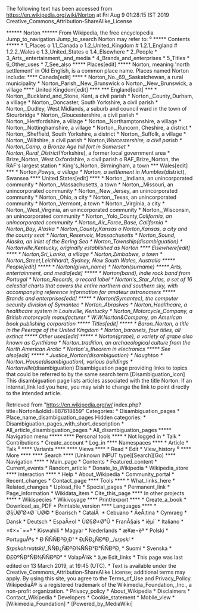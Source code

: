 The following text has been accessed from https://en.wikipedia.org/wiki/Norton at Fri Aug 9 01:28:15 IST 2019
Creative_Commons_Attribution-ShareAlike_License




















****** Norton ******
From Wikipedia, the free encyclopedia
Jump_to_navigation Jump_to_search
Norton may refer to:
⁰
***** Contents *****
    * 1_Places
          o 1.1_Canada
          o 1.2_United_Kingdom
                # 1.2.1_England
                # 1.2.2_Wales
          o 1.3_United_States
          o 1.4_Elsewhere
    * 2_People
    * 3_Arts,_entertainment,_and_media
    * 4_Brands_and_enterprises
    * 5_Titles
    * 6_Other_uses
    * 7_See_also
***** Places[edit] *****
Norton, meaning 'north settlement' in Old English, is a common place name.
Places named Norton include:
**** Canada[edit] ****
    * Norton_No._69,_Saskatchewan, a rural municipality
    * Norton_Parish,_New_Brunswick
          o Norton,_New_Brunswick, a village
**** United Kingdom[edit] ****
*** England[edit] ***
    * Norton,_Buckland_and_Stone, Kent, a civil parish
    * Norton,_County_Durham, a village
    * Norton,_Doncaster, South Yorkshire, a civil parish
    * Norton,_Dudley, West Midlands, a suburb and council ward in the town of
      Stourbridge
    * Norton,_Gloucestershire, a civil parish
    * Norton,_Hertfordshire, a village
    * Norton,_Northamptonshire, a village
    * Norton,_Nottinghamshire, a village
    * Norton,_Runcorn, Cheshire, a district
    * Norton,_Sheffield, South Yorkshire, a district
    * Norton,_Suffolk, a village
    * Norton,_Wiltshire, a civil parish
    * Norton,_Worcestershire, a civil parish
    * Norton_Camp, a Bronze Age hill fort in Somerset
    * Norton_Rural_District_(Yorkshire), a former local government area
    * Brize_Norton, West Oxfordshire, a civil parish
          o RAF_Brize_Norton, the RAF's largest station
    * King's_Norton, Birmingham, a town
*** Wales[edit] ***
    * Norton,_Powys, a village
    * Norton, a settlement in Mumbles_(district), Swansea
**** United States[edit] ****
    * Norton,_Indiana, an unincorporated community
    * Norton,_Massachusetts, a town
    * Norton,_Missouri, an unincorporated community
    * Norton,_New_Jersey, an unincorporated community
    * Norton,_Ohio, a city
    * Norton,_Texas, an unincorporated community
    * Norton,_Vermont, a town
    * Norton,_Virginia, a city
    * Norton,_West_Virginia, an unincorporated community
    * Norton,_Wisconsin, an unincorporated community
    * Norton,_Yolo_County,_California, an unincorporated community
    * Norton_Air_Force_Base, California
    * Norton_Bay, Alaska
    * Norton_County,_Kansas
          o Norton,_Kansas, a city and the county seat
    * Norton_Reservoir, Massachusetts
    * Norton_Sound, Alaska, an inlet of the Bering Sea
    * Norton_Township_(disambiguation)
    * Nortonville,_Kentucky, originally established as Norton
**** Elsewhere[edit] ****
    * Norton,_Sri_Lanka, a village
    * Norton,_Zimbabwe, a town
    * Norton_Street,_Leichhardt, Sydney, New South Wales, Australia
***** People[edit] *****
    * Norton_(given_name)
    * Norton_(surname)
***** Arts, entertainment, and media[edit] *****
    * Norton_(band), indie rock band from Portugal
    * Norton_Records, a record label
    * Norton's_Star_Atlas, a set of 16 celestial charts that covers the entire
      northern and southern sky, with accompanying reference information for
      amateur astronomers
***** Brands and enterprises[edit] *****
    * Norton_(Symantec), the computer security division of Symantec
    * Norton_Abrasives
    * Norton_Healthcare, a healthcare system in Louisville, Kentucky
    * Norton_Motorcycle_Company, a British motorcycle manufacturer
    * W._W._Norton_&_Company, an American book publishing corporation
***** Titles[edit] *****
    * Baron_Norton, a title in the Peerage of the United Kingdom
    * Norton_baronets, four titles, all extinct
***** Other uses[edit] *****
    * Norton_(grape), a variety of grape also known as Cynthiana
    * Norton_tradition, an archaeological culture from the North American
      Arctic
    * Norton's_theorem in electronics
***** See also[edit] *****
    * Justice_Norton_(disambiguation)
    * Naughton
    * Norton_House_(disambiguation), various buildings
    * Nortonville_(disambiguation)
                      Disambiguation page providing links to topics that could
                      be referred to by the same search term
[Disambiguation_icon] This disambiguation page lists articles associated with
                      the title Norton.
                      If an internal_link led you here, you may wish to change
                      the link to point directly to the intended article.

Retrieved from "https://en.wikipedia.org/w/
index.php?title=Norton&oldid=887618859"
Categories:
    * Disambiguation_pages
    * Place_name_disambiguation_pages
Hidden categories:
    * Disambiguation_pages_with_short_description
    * All_article_disambiguation_pages
    * All_disambiguation_pages
***** Navigation menu *****
**** Personal tools ****
    * Not logged in
    * Talk
    * Contributions
    * Create_account
    * Log_in
**** Namespaces ****
    * Article
    * Talk
⁰
**** Variants ****
**** Views ****
    * Read
    * Edit
    * View_history
⁰
**** More ****
**** Search ****
[Unknown INPUT type][Search][Go]
**** Navigation ****
    * Main_page
    * Contents
    * Featured_content
    * Current_events
    * Random_article
    * Donate_to_Wikipedia
    * Wikipedia_store
**** Interaction ****
    * Help
    * About_Wikipedia
    * Community_portal
    * Recent_changes
    * Contact_page
**** Tools ****
    * What_links_here
    * Related_changes
    * Upload_file
    * Special_pages
    * Permanent_link
    * Page_information
    * Wikidata_item
    * Cite_this_page
**** In other projects ****
    * Wikispecies
    * Wikivoyage
**** Print/export ****
    * Create_a_book
    * Download_as_PDF
    * Printable_version
**** Languages ****
    * Ø§ÙØ¹Ø±Ø¨ÙØ©
    * Boarisch
    * CatalÃ 
    * Cebuano
    * ÄeÅ¡tina
    * Cymraeg
    * Dansk
    * Deutsch
    * EspaÃ±ol
    * ÙØ§Ø±Ø³Û
    * FranÃ§ais
    * íêµ­ì´
    * Italiano
    * ×¢××¨××ª
    * Kiswahili
    * Magyar
    * Nederlands
    * æ¥æ¬èª
    * Polski
    * PortuguÃªs
    * Ð ÑÑÑÐºÐ¸Ð¹
    * Ð¡ÑÐ¿ÑÐºÐ¸_/_srpski
    * Srpskohrvatski_/_ÑÑÐ¿ÑÐºÐ¾ÑÑÐ²Ð°ÑÑÐºÐ¸
    * Suomi
    * Svenska
    * Ð£ÐºÑÐ°ÑÐ½ÑÑÐºÐ°
    * VolapÃ¼k
    * ä¸­æ
Edit_links
    * This page was last edited on 13 March 2019, at 19:45 (UTC).
    * Text is available under the Creative_Commons_Attribution-ShareAlike
      License; additional terms may apply. By using this site, you agree to the
      Terms_of_Use and Privacy_Policy. WikipediaÂ® is a registered trademark of
      the Wikimedia_Foundation,_Inc., a non-profit organization.
    * Privacy_policy
    * About_Wikipedia
    * Disclaimers
    * Contact_Wikipedia
    * Developers
    * Cookie_statement
    * Mobile_view
    * [Wikimedia_Foundation]
    * [Powered_by_MediaWiki]
